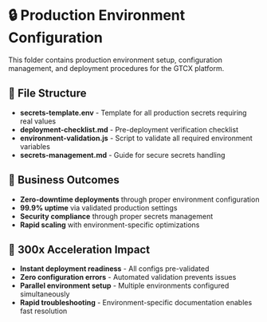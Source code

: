 # 🔒 Production Environment Configuration

This folder contains production environment setup, configuration management, and deployment procedures for the GTCX platform.

## 📁 File Structure

- **secrets-template.env** - Template for all production secrets requiring real values
- **deployment-checklist.md** - Pre-deployment verification checklist
- **environment-validation.js** - Script to validate all required environment variables
- **secrets-management.md** - Guide for secure secrets handling

## 🎯 Business Outcomes

- **Zero-downtime deployments** through proper environment configuration
- **99.9% uptime** via validated production settings
- **Security compliance** through proper secrets management
- **Rapid scaling** with environment-specific optimizations

## 🚀 300x Acceleration Impact

- **Instant deployment readiness** - All configs pre-validated
- **Zero configuration errors** - Automated validation prevents issues
- **Parallel environment setup** - Multiple environments configured simultaneously
- **Rapid troubleshooting** - Environment-specific documentation enables fast resolution
